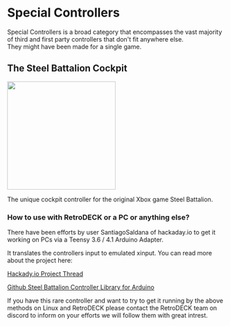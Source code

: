 # Special Controllers

Special Controllers is a broad category that encompasses the vast majority of third and first party controllers that don't fit anywhere else. <br>
They might have been made for a single game.

## The Steel Battalion Cockpit

<img src="../../wiki_images/controllers/steel-battalion.png" width="250">

The unique cockpit controller for the original Xbox game Steel Battalion.

### How to use with RetroDECK or a PC or anything else?

There have been efforts by user SantiagoSaldana of hackaday.io to get it working on PCs via a Teensy 3.6 / 4.1 Arduino Adapter.

It translates the controllers input to emulated xinput. You can read more about the project here:

[Hackady.io Project Thread](https://hackaday.io/project/182810-steel-battalion-controller-teensy-adapter)

[Github Steel Battalion Controller Library for Arduino](https://github.com/SantiagoSaldana/SBC)

If you have this rare controller and want to try to get it running by the above methods on Linux and RetroDECK please contact the RetroDECK team on discord to inform on your efforts we will follow them with great intrest.
